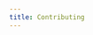 ```yaml
---
title: Contributing
---
```


<script setup>
    import IndexContent from "./environment.md"
</script>

<IndexContent />
